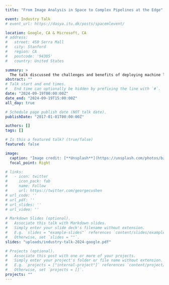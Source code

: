 ```yaml
---
title: "From Image Analysis in Space to Complex Pipelines at the Edge"

event: Industry Talk
# event_url: https://dasya.itu.dk/posts/spacemlevent/

location: Google, CA & Microsoft, CA
# address:
#   street: 450 Serra Mall
#   city: Stanford
#   region: CA
#   postcode: '94305'
#   country: United States

summary: >
  The talk discussed the challenges and benefits of deploying machine learning on edge devices, particularly in space applications. Additionally, the talk explores the impact of the rapid evolution of ML systems on benchmarking and introduce a new benchmark designed to address the challenges of evaluating modern ML systems effectively.
abstract: ""
# Talk start and end times.
#   End time can optionally be hidden by prefixing the line with `#`.
date: "2024-09-19T00:00:00Z"
date_end: "2024-09-19T15:00:00Z"
all_day: true

# Schedule page publish date (NOT talk date).
publishDate: "2017-01-01T00:00:00Z"

authors: []
tags: []

# Is this a featured talk? (true/false)
featured: false

image:
  caption: "Image credit: [**Unsplash**](https://unsplash.com/photos/bzdhc5b3Bxs)"
  focal_point: Right

# links:
#   - icon: twitter
#     icon_pack: fab
#     name: Follow
#     url: https://twitter.com/georgecushen
# url_code: ''
# url_pdf: ''
# url_slides: ''
# url_video: ''

# Markdown Slides (optional).
#   Associate this talk with Markdown slides.
#   Simply enter your slide deck's filename without extension.
#   E.g. `slides = "example-slides"` references `content/slides/example-slides.md`.
#   Otherwise, set `slides = ""`.
slides: "uploads/industry-talk-2024-google.pdf"

# Projects (optional).
#   Associate this post with one or more of your projects.
#   Simply enter your project's folder or file name without extension.
#   E.g. `projects = ["internal-project"]` references `content/project/deep-learning/index.md`.
#   Otherwise, set `projects = []`.
projects: ""
---
```


